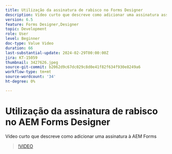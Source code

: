 ```yaml
---
title: Utilização da assinatura de rabisco no Forms Designer
description: Vídeo curto que descreve como adicionar uma assinatura assinável ao AEM Forms
version: 6.5
feature: Forms Designer,Designer
topic: Development
role: User
level: Beginner
doc-type: Value Video
duration: 66
last-substantial-update: 2024-02-29T00:00:00Z
jira: KT-15059
thumbnail: 3427626.jpeg
source-git-commit: b2062d9c67dc029c8d0e41f82f634f930e8249a6
workflow-type: tm+mt
source-wordcount: '34'
ht-degree: 0%

---
```



# Utilização da assinatura de rabisco no AEM Forms Designer

Vídeo curto que descreve como adicionar uma assinatura à AEM Forms

>[!VIDEO](https://video.tv.adobe.com/v/3427626/?learn=on)

